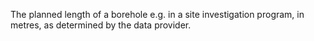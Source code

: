 The planned length of a borehole e.g. in a site investigation program, in metres, as determined by the data provider. 
